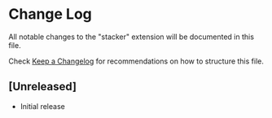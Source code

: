 # Change Log

All notable changes to the "stacker" extension will be documented in this file.

Check [Keep a Changelog](http://keepachangelog.com/) for recommendations on how to structure this file.

## [Unreleased]

- Initial release